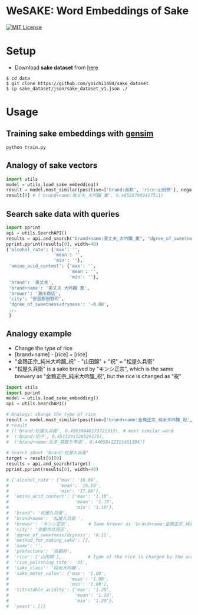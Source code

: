 WeSAKE: Word Embeddings of Sake
====
[![MIT License](http://img.shields.io/badge/license-MIT-blue.svg?style=flat)](LICENSE.txt)
# Setup
- Download  **sake dataset** from [here](https://github.com/yoichi1484/sake_dataset)
```
$ cd data
$ git clone https://github.com/yoichi1484/sake_dataset
$ cp sake_dataset/json/sake_dataset_v1.json ./
```
# Usage
## Training sake embeddings with [gensim](https://radimrehurek.com/gensim/)
```
python train.py
```
## Analogy of sake vectors
```python
import utils
model = utils.load_sake_embedding()
result = model.most_similar(positive=['brand:英勲', 'rice:山田錦'], negative=['rice:祝'], topn=1)
result[0] # ('brand+name:美丈夫_大吟醸_薫', 0.465287983417511)
```
## Search sake data with queries
```python
import pprint
api = utils.SearchAPI()
results = api.and_search("brand+name:美丈夫_大吟醸_薫", "dgree_of_sweetness/dryness:-0.08", "rice_polishing_rate:40")
pprint.pprint(results[0], width=40)
{'alcohol_rate': {'max': '',
                  'mean': '',
                  'min': ''},
 'amino_acid_content': {'max': '',
                        'mean': '',
                        'min': ''},
 'brand': '美丈夫',
 'brand+name': '美丈夫 大吟醸 薫',
 'brewer': '濵川商店',
 'city': '安芸郡田野町',
 'dgree_of_sweetness/dryness': '-0.08',
 ...
 }
```
## Analogy example
- Change the type of rice
- [brand+name] - [rice] + [rice]
- "金鵄正宗_純米大吟醸_祝" - "山田錦" + "祝" = "松屋久兵衛"
- "松屋久兵衛" is a sake brewed by "キンシ正宗", which is the same brewery as "金鵄正宗_純米大吟醸_祝", but the rice is changed as "祝"
```python
import utils
import pprint
model = utils.load_sake_embedding()
api = utils.SearchAPI()

# Analogy: change the type of rice
result = model.most_similar(positive=['brand+name:金鵄正宗_純米大吟醸_祝', 'rice:山田錦'], negative=['rice:祝'], topn=3)
# result
# [('brand:松屋久兵衛', 0.45839840173721313), # most similar word
#  ('brand:切子', 0.4513291120529175),
#  ('brand+name:北洋_袋取り雫酒', 0.44058412313461304)]
 
# Search about 'brand:松屋久兵衛'
target = result[0][0]
results = api.and_search(target)
pprint.pprint(results[0], width=40)

# {'alcohol_rate': {'max': '16.00',
#                   'mean': '16.50',
#                   'min': '17.00'},
#  'amino_acid_content': {'max': '1.10',
#                         'mean': '1.10',
#                         'min': '1.10'},
#  'brand': '松屋久兵衛',
#  'brand+name': '松屋久兵衛 ',
#  'brewer': 'キンシ正宗',       # Same brewer as 'brand+name:金鵄正宗_純米大吟醸_祝'
#  'city': '京都市伏見区',
#  'dgree_of_sweetness/dryness': '0.11',
#  'method_for_making_sake': [],
#  'name': '',
#  'prefecture': '京都府',
#  'rice': ['山田錦'],          # Type of the rice is changed by the analogy
#  'rice_polishing_rate': '35',
#  'sake_class': '純米大吟醸',
#  'sake_meter_value': {'max': '1.00',
#                       'mean': '1.00',
#                       'min': '1.00'},
#  'titratable_acidity': {'max': '1.20',
#                         'mean': '1.20',
#                         'min': '1.20'},
#  'yeast': []}
```
